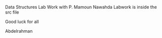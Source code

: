 Data Structures Lab Work with P. Mamoun Nawahda
Labwork is inside the src file

Good luck for all

Abdelrahman
